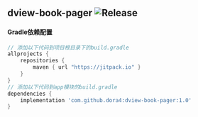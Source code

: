 dview-book-pager
![Release](https://jitpack.io/v/dora4/dview-book-pager.svg)
--------------------------------

#### Gradle依赖配置

```groovy
// 添加以下代码到项目根目录下的build.gradle
allprojects {
    repositories {
        maven { url "https://jitpack.io" }
    }
}
// 添加以下代码到app模块的build.gradle
dependencies {
    implementation 'com.github.dora4:dview-book-pager:1.0'
}
```